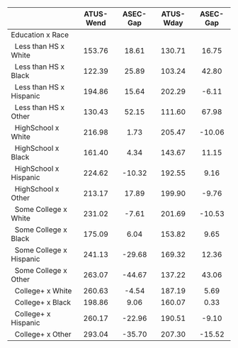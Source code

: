
|                      |    ATUS-Wend |     ASEC-Gap |    ATUS-Wday |     ASEC-Gap |
| -------------------- | :----------: | :----------: | :----------: | :----------: |
| Education x Race     |              |              |              |              |
| &nbsp;&nbsp;Less than HS x White |       153.76 |        18.61 |       130.71 |        16.75 |
| &nbsp;&nbsp;Less than HS x Black |       122.39 |        25.89 |       103.24 |        42.80 |
| &nbsp;&nbsp;Less than HS x Hispanic |       194.86 |        15.64 |       202.29 |        -6.11 |
| &nbsp;&nbsp;Less than HS x Other |       130.43 |        52.15 |       111.60 |        67.98 |
| &nbsp;&nbsp;HighSchool x White |       216.98 |         1.73 |       205.47 |       -10.06 |
| &nbsp;&nbsp;HighSchool x Black |       161.40 |         4.34 |       143.67 |        11.15 |
| &nbsp;&nbsp;HighSchool x Hispanic |       224.62 |       -10.32 |       192.55 |         9.16 |
| &nbsp;&nbsp;HighSchool x Other |       213.17 |        17.89 |       199.90 |        -9.76 |
| &nbsp;&nbsp;Some College x White |       231.02 |        -7.61 |       201.69 |       -10.53 |
| &nbsp;&nbsp;Some College x Black |       175.09 |         6.04 |       153.82 |         9.65 |
| &nbsp;&nbsp;Some College x Hispanic |       241.13 |       -29.68 |       169.32 |        12.36 |
| &nbsp;&nbsp;Some College x Other |       263.07 |       -44.67 |       137.22 |        43.06 |
| &nbsp;&nbsp;College+ x White |       260.63 |        -4.54 |       187.19 |         5.69 |
| &nbsp;&nbsp;College+ x Black |       198.86 |         9.06 |       160.07 |         0.33 |
| &nbsp;&nbsp;College+ x Hispanic |       260.17 |       -22.96 |       190.51 |        -9.10 |
| &nbsp;&nbsp;College+ x Other |       293.04 |       -35.70 |       207.30 |       -15.52 |


